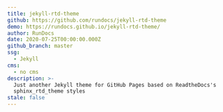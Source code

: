 ```yaml
---
title: jekyll-rtd-theme
github: https://github.com/rundocs/jekyll-rtd-theme
demo: https://rundocs.github.io/jekyll-rtd-theme/
author: RunDocs
date: 2020-07-25T00:00:00.000Z
github_branch: master
ssg:
  - Jekyll
cms:
  - no cms
description: >-
  Just another Jekyll theme for GitHub Pages based on ReadtheDocs's
  sphinx_rtd_theme styles
stale: false
---
```

